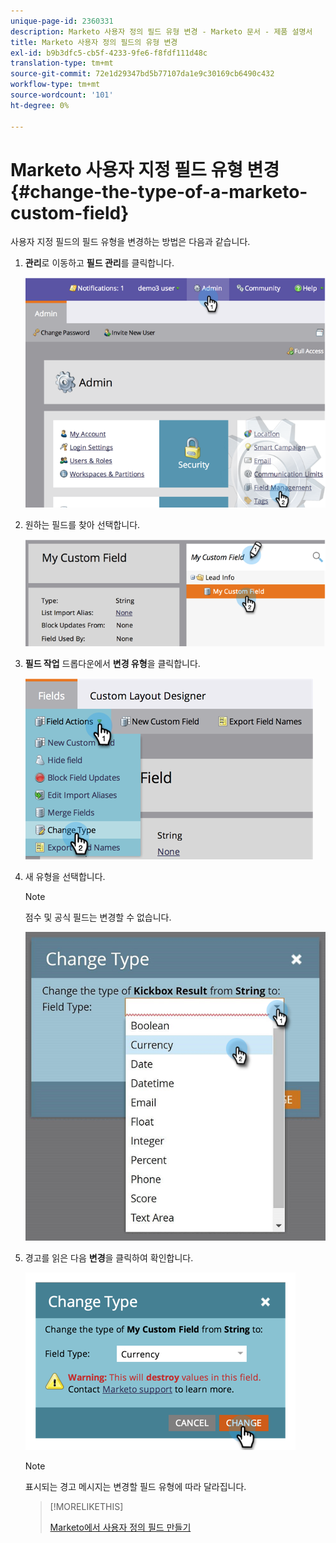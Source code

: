 ```yaml
---
unique-page-id: 2360331
description: Marketo 사용자 정의 필드 유형 변경 - Marketo 문서 - 제품 설명서
title: Marketo 사용자 정의 필드의 유형 변경
exl-id: b9b3dfc5-cb5f-4233-9fe6-f8fdf111d48c
translation-type: tm+mt
source-git-commit: 72e1d29347bd5b77107da1e9c30169cb6490c432
workflow-type: tm+mt
source-wordcount: '101'
ht-degree: 0%

---
```


# Marketo 사용자 지정 필드 유형 변경 {#change-the-type-of-a-marketo-custom-field}

사용자 지정 필드의 필드 유형을 변경하는 방법은 다음과 같습니다.

1. **관리**&#x200B;로 이동하고 **필드 관리**&#x200B;를 클릭합니다.

   ![](assets/image2014-9-18-13-3a4-3a39.png)

1. 원하는 필드를 찾아 선택합니다.

   ![](assets/image2014-9-18-13-3a4-3a48.png)

1. **필드 작업** 드롭다운에서 **변경 유형**&#x200B;을 클릭합니다.

   ![](assets/image2014-9-18-13-3a4-3a57.png)

1. 새 유형을 선택합니다.

   >[!NOTE]
   >
   >점수 및 공식 필드는 변경할 수 없습니다.

   ![](assets/change-the-type-of-a-marketo-custom-field-4.png)

1. 경고를 읽은 다음 **변경**&#x200B;을 클릭하여 확인합니다.

   ![](assets/image2014-9-18-13-3a5-3a23.png)

   >[!NOTE]
   >
   >표시되는 경고 메시지는 변경할 필드 유형에 따라 달라집니다.

   >[!MORELIKETHIS]
   >
   >[Marketo에서 사용자 정의 필드 만들기](/help/marketo/product-docs/administration/field-management/create-a-custom-field-in-marketo.md)
